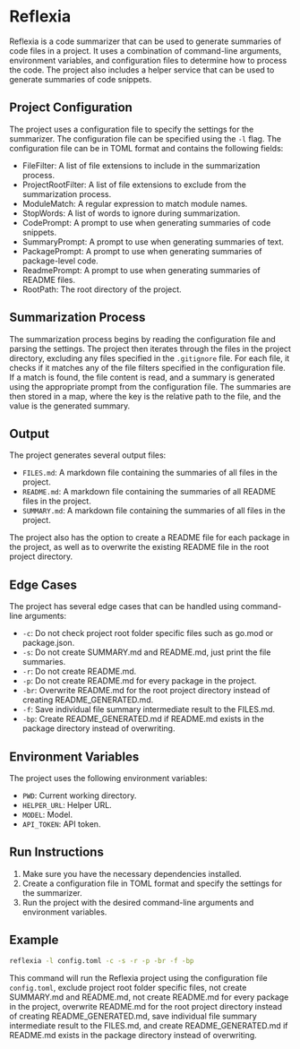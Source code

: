 # Reflexia

Reflexia is a code summarizer that can be used to generate summaries of code files in a project. It uses a combination of command-line arguments, environment variables, and configuration files to determine how to process the code. The project also includes a helper service that can be used to generate summaries of code snippets.

## Project Configuration

The project uses a configuration file to specify the settings for the summarizer. The configuration file can be specified using the `-l` flag. The configuration file can be in TOML format and contains the following fields:

- FileFilter: A list of file extensions to include in the summarization process.
- ProjectRootFilter: A list of file extensions to exclude from the summarization process.
- ModuleMatch: A regular expression to match module names.
- StopWords: A list of words to ignore during summarization.
- CodePrompt: A prompt to use when generating summaries of code snippets.
- SummaryPrompt: A prompt to use when generating summaries of text.
- PackagePrompt: A prompt to use when generating summaries of package-level code.
- ReadmePrompt: A prompt to use when generating summaries of README files.
- RootPath: The root directory of the project.

## Summarization Process

The summarization process begins by reading the configuration file and parsing the settings. The project then iterates through the files in the project directory, excluding any files specified in the `.gitignore` file. For each file, it checks if it matches any of the file filters specified in the configuration file. If a match is found, the file content is read, and a summary is generated using the appropriate prompt from the configuration file. The summaries are then stored in a map, where the key is the relative path to the file, and the value is the generated summary.

## Output

The project generates several output files:

- `FILES.md`: A markdown file containing the summaries of all files in the project.
- `README.md`: A markdown file containing the summaries of all README files in the project.
- `SUMMARY.md`: A markdown file containing the summaries of all files in the project.

The project also has the option to create a README file for each package in the project, as well as to overwrite the existing README file in the root project directory.

## Edge Cases

The project has several edge cases that can be handled using command-line arguments:

- `-c`: Do not check project root folder specific files such as go.mod or package.json.
- `-s`: Do not create SUMMARY.md and README.md, just print the file summaries.
- `-r`: Do not create README.md.
- `-p`: Do not create README.md for every package in the project.
- `-br`: Overwrite README.md for the root project directory instead of creating README_GENERATED.md.
- `-f`: Save individual file summary intermediate result to the FILES.md.
- `-bp`: Create README_GENERATED.md if README.md exists in the package directory instead of overwriting.

## Environment Variables

The project uses the following environment variables:

- `PWD`: Current working directory.
- `HELPER_URL`: Helper URL.
- `MODEL`: Model.
- `API_TOKEN`: API token.

## Run Instructions

1. Make sure you have the necessary dependencies installed.
2. Create a configuration file in TOML format and specify the settings for the summarizer.
3. Run the project with the desired command-line arguments and environment variables.

## Example

```bash
reflexia -l config.toml -c -s -r -p -br -f -bp
```

This command will run the Reflexia project using the configuration file `config.toml`, exclude project root folder specific files, not create SUMMARY.md and README.md, not create README.md for every package in the project, overwrite README.md for the root project directory instead of creating README_GENERATED.md, save individual file summary intermediate result to the FILES.md, and create README_GENERATED.md if README.md exists in the package directory instead of overwriting.

